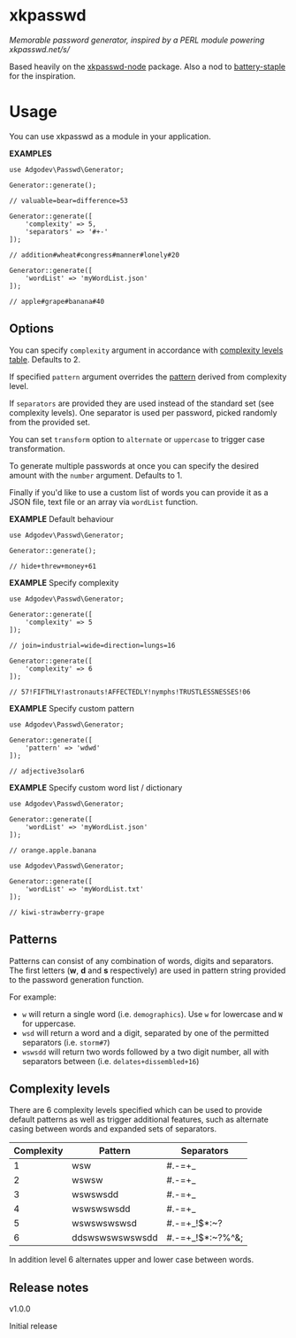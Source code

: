 # xkpasswd

*Memorable password generator, inspired by a PERL module powering xkpasswd.net/s/*

Based heavily on the [xkpasswd-node](https://github.com/vot/xkpasswd-node) package. Also a nod to [battery-staple](https://github.com/geekish/battery-staple) for the inspiration.

# Usage

You can use xkpasswd as a module in your application.

**EXAMPLES**

```
use Adgodev\Passwd\Generator;

Generator::generate();

// valuable=bear=difference=53

Generator::generate([
    'complexity' => 5,
    'separators' => '#+-'
]);

// addition#wheat#congress#manner#lonely#20

Generator::generate([
    'wordList' => 'myWordList.json'
]);

// apple#grape#banana#40
```

## Options

You can specify `complexity` argument in accordance with [complexity levels table](#complexity-levels). Defaults to 2.

If specified `pattern` argument overrides the [pattern](#patterns) derived from complexity level.

If `separators` are provided they are used instead of the standard set (see complexity levels).
One separator is used per password, picked randomly from the provided set.

You can set `transform` option to `alternate` or `uppercase` to trigger case transformation.

To generate multiple passwords at once you can specify the desired
amount with the `number` argument. Defaults to 1.

Finally if you'd like to use a custom list of words you can provide it
as a JSON file, text file or an array via `wordList` function.

**EXAMPLE** Default behaviour

```
use Adgodev\Passwd\Generator;

Generator::generate();

// hide+threw+money+61
```

**EXAMPLE** Specify complexity

```
use Adgodev\Passwd\Generator;

Generator::generate([
    'complexity' => 5
]);

// join=industrial=wide=direction=lungs=16

Generator::generate([
    'complexity' => 6
]);

// 57!FIFTHLY!astronauts!AFFECTEDLY!nymphs!TRUSTLESSNESSES!06
```

**EXAMPLE** Specify custom pattern

```
use Adgodev\Passwd\Generator;

Generator::generate([
    'pattern' => 'wdwd'
]);

// adjective3solar6
```

**EXAMPLE** Specify custom word list / dictionary

```
use Adgodev\Passwd\Generator;

Generator::generate([
    'wordList' => 'myWordList.json'
]);

// orange.apple.banana
```

```
use Adgodev\Passwd\Generator;

Generator::generate([
    'wordList' => 'myWordList.txt'
]);

// kiwi-strawberry-grape
```

## Patterns

Patterns can consist of any combination of words, digits and separators.
The first letters (**w**, **d** and **s** respectively) are used in pattern string provided to the password generation function.

For example:

* `w` will return a single word (i.e. `demographics`). Use `w` for lowercase and `W` for uppercase.
* `wsd` will return a word and a digit, separated by one of the permitted separators (i.e. `storm#7`)
* `wswsdd` will return two words followed by a two digit number, all with separators between (i.e. `delates+dissembled+16`)



## Complexity levels

There are 6 complexity levels specified which can be used to provide
default patterns as well as trigger additional features, such as alternate casing
between words and expanded sets of separators.


| Complexity | Pattern         | Separators       |
|------------|-----------------|------------------|
| 1          | wsw             | #.-=+_           |
| 2          | wswsw           | #.-=+_           |
| 3          | wswswsdd        | #.-=+_           |
| 4          | wswswswsdd      | #.-=+_           |
| 5          | wswswswswsd     | #.-=+_!$*:~?     |
| 6          | ddswswswswswsdd | #.-=+_!$*:~?%^&; |

In addition level 6 alternates upper and lower case between words.

## Release notes

v1.0.0

Initial release
